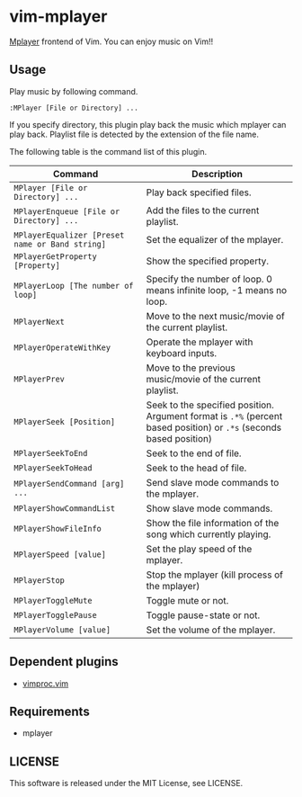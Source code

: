 vim-mplayer
===========

[Mplayer](http://www.mplayerhq.hu/design7/news.html) frontend of Vim. You can
enjoy music on Vim!!


## Usage

Play music by following command.

```vim
:MPlayer [File or Directory] ...
```

If you specify directory, this plugin play back the music which mplayer can
play back.
Playlist file is detected by the extension of the file name.

The following table is the command list of this plugin.

Command                                             | Description
----------------------------------------------------|----------------------------------------------------------------------------------------------------------------------------
```MPlayer [File or Directory] ...```               | Play back specified files.
```MPlayerEnqueue [File or Directory] ...```        | Add the files to the current playlist.
```MPlayerEqualizer [Preset name or Band string]``` | Set the equalizer of the mplayer.
```MPlayerGetProperty [Property]```                 | Show the specified property.
```MPlayerLoop [The number of loop]```              | Specify the number of loop. 0 means infinite loop, -1 means no loop.
```MPlayerNext```                                   | Move to the next music/movie of the current playlist.
```MPlayerOperateWithKey```                         | Operate the mplayer with keyboard inputs.
```MPlayerPrev```                                   | Move to the previous music/movie of the current playlist.
```MPlayerSeek [Position]```                        | Seek to the specified position. Argument format is ```.*%``` (percent based position) or ```.*s``` (seconds based position)
```MPlayerSeekToEnd```                              | Seek to the end of file.
```MPlayerSeekToHead```                             | Seek to the head of file.
```MPlayerSendCommand [arg] ...```                  | Send slave mode commands to the mplayer.
```MPlayerShowCommandList```                        | Show slave mode commands.
```MPlayerShowFileInfo```                           | Show the file information of the song which currently playing.
```MPlayerSpeed [value]```                          | Set the play speed of the mplayer.
```MPlayerStop```                                   | Stop the mplayer (kill process of the mplayer)
```MPlayerToggleMute```                             | Toggle mute or not.
```MPlayerTogglePause```                            | Toggle pause-state or not.
```MPlayerVolume [value]```                         | Set the volume of the mplayer.


## Dependent plugins

- [vimproc.vim](https://github.com/Shougo/vimproc.vim)


## Requirements

- mplayer


## LICENSE

This software is released under the MIT License, see LICENSE.

